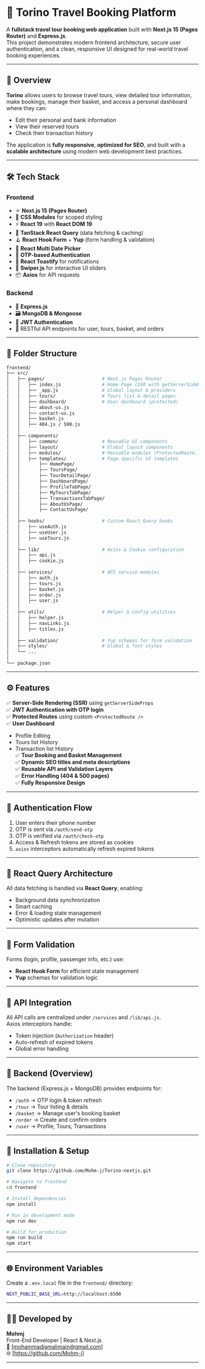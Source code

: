 # 🧳 Torino Travel Booking Platform

A **fullstack travel tour booking web application** built with **Next.js 15 (Pages Router)** and **Express.js**.  
This project demonstrates modern frontend architecture, secure user authentication, and a clean, responsive UI designed for real-world travel booking experiences.

---

## 🚀 Overview

**Torino** allows users to browse travel tours, view detailed tour information, make bookings, manage their basket, and access a personal dashboard where they can:

- Edit their personal and bank information
- View their reserved tours
- Check their transaction history

The application is **fully responsive**, **optimized for SEO**, and built with a **scalable architecture** using modern web development best practices.

---

## 🛠️ Tech Stack

### **Frontend**

- ⚛️ **Next.js 15 (Pages Router)**
- 💅 **CSS Modules** for scoped styling
- ⚡ **React 19** with **React DOM 19**
- 🔄 **TanStack React Query** (data fetching & caching)
- 🪝 **React Hook Form** + **Yup** (form handling & validation)
- 📆 **React Multi Date Picker**
- 🔐 **OTP-based Authentication**
- 🔔 **React Toastify** for notifications
- 🧭 **Swiper.js** for interactive UI sliders
- 📦 **Axios** for API requests

### **Backend**

- 🧰 **Express.js**
- 🗃️ **MongoDB & Mongoose**
- 🔑 **JWT Authentication**
- 📡 RESTful API endpoints for user, tours, basket, and orders

---

## 📂 Folder Structure

```bash
frontend/
├── src/
│   ├── pages/                     # Next.js Pages Router
│   │   ├── index.js               # Home Page (SSR with getServerSideProps)
│   │   ├── _app.js                # Global layout & providers
│   │   ├── tours/                 # Tours list & detail pages
│   │   ├── dashboard/             # User dashboard (protected)
│   │   ├── about-us.js
│   │   ├── contact-us.js
│   │   ├── basket.js
│   │   ├── 404.js / 500.js
│   │
│   ├── components/
│   │   ├── common/                # Reusable UI components
│   │   ├── layout/                # Global layout components
│   │   ├── modules/               # Reusable modules (ProtectedRoute, etc.)
│   │   ├── templates/             # Page-specific UI templates
│   │       ├── HomePage/
│   │       ├── ToursPage/
│   │       ├── TourDetailPage/
│   │       ├── DashboardPage/
│   │       ├── ProfileTabPage/
│   │       ├── MyToursTabPage/
│   │       ├── TransactionsTabPage/
│   │       ├── AboutUsPage/
│   │       ├── ContactUsPage/
│   │
│   ├── hooks/                     # Custom React Query hooks
│   │   ├── useAuth.js
│   │   ├── useUser.js
│   │   ├── useTours.js
│   │
│   ├── lib/                       # Axios & Cookie configuration
│   │   ├── api.js
│   │   ├── cookie.js
│   │
│   ├── services/                  # API service modules
│   │   ├── auth.js
│   │   ├── tours.js
│   │   ├── basket.js
│   │   ├── order.js
│   │   ├── user.js
│   │
│   ├── utils/                     # Helper & config utilities
│   │   ├── helper.js
│   │   ├── navLinks.js
│   │   ├── titles.js
│   │
│   ├── validation/                # Yup schemas for form validation
│   ├── styles/                    # Global & font styles
│   └── ...
│
└── package.json
```

---

## ⚙️ Features

✅ **Server-Side Rendering (SSR)** using `getServerSideProps`  
✅ **JWT Authentication with OTP login**  
✅ **Protected Routes** using custom `<ProtectedRoute />`  
✅ **User Dashboard**

- Profile Editing
- Tours list History
- Transaction list History  
  ✅ **Tour Booking and Basket Management**  
  ✅ **Dynamic SEO titles and meta descriptions**  
  ✅ **Reusable API and Validation Layers**  
  ✅ **Error Handling (404 & 500 pages)**  
  ✅ **Fully Responsive Design**

---

## 🔐 Authentication Flow

1. User enters their phone number
2. OTP is sent via `/auth/send-otp`
3. OTP is verified via `/auth/check-otp`
4. Access & Refresh tokens are stored as cookies
5. `axios` interceptors automatically refresh expired tokens

---

## 🧩 React Query Architecture

All data fetching is handled via **React Query**, enabling:

- Background data synchronization
- Smart caching
- Error & loading state management
- Optimistic updates after mutation

---

## 🧱 Form Validation

Forms (login, profile, passenger info, etc.) use:

- **React Hook Form** for efficient state management
- **Yup** schemas for validation logic

---

## 💾 API Integration

All API calls are centralized under `/services` and `/lib/api.js`.  
Axios interceptors handle:

- Token injection (`Authorization` header)
- Auto-refresh of expired tokens
- Global error handling

---

## 🧠 Backend (Overview)

The backend (Express.js + MongoDB) provides endpoints for:

- `/auth` → OTP login & token refresh
- `/tour` → Tour listing & details
- `/basket` → Manage user's booking basket
- `/order` → Create and confirm orders
- `/user` → Profile, Tours, Transactions

---

## 🧰 Installation & Setup

```bash
# Clone repository
git clone https://github.com/Mohm-j/Torino-nextjs.git

# Navigate to frontend
cd frontend

# Install dependencies
npm install

# Run in development mode
npm run dev

# Build for production
npm run build
npm start
```

---

## 🌐 Environment Variables

Create a `.env.local` file in the `frontend/` directory:

```bash
NEXT_PUBLIC_BASE_URL=http://localhost:6500
```

---

## 👨‍💻 Developed by

**Mohmj**  
Front-End Developer | React & Next.js  
📧 [mohammadjamalimain@gmail.com]  
🌐 [https://github.com/Mohm-j]

---
